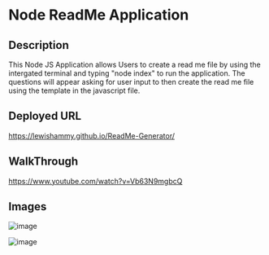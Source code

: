 # Node ReadMe Application

## Description

This Node JS Application allows Users to create a read me file by using the intergated terminal and typing "node index" to run the application. The questions will appear asking for user input to then create the read me file using the template in the javascript file. 

## Deployed URL 

https://lewishammy.github.io/ReadMe-Generator/

## WalkThrough 

https://www.youtube.com/watch?v=Vb63N9mgbcQ

## Images

![image](https://github.com/LewisHammy/ReadMe-Generator/assets/136273659/88f17f0e-f6a7-4ea2-a681-63478c748137)

![image](https://github.com/LewisHammy/ReadMe-Generator/assets/136273659/4c60dac3-c81f-4259-a199-b36abf9e3dae)

